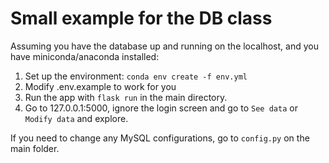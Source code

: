 # Small example for the DB class


Assuming you have the database up and running on the localhost, and you have miniconda/anaconda installed:

1. Set up the environment: `conda env create -f env.yml`
2. Modify .env.example to work for you
3. Run the app with `flask run`  in the main directory.
4. Go to 127.0.0.1:5000, ignore the login screen and go to `See data`  or `Modify data` and explore.

If you need to change any MySQL configurations, go to `config.py` on the main folder.